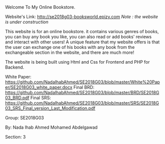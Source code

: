 Welcome To My Online Bookstore.

Website's Link: http://se2018g03-booksworld.epizy.com *Note : the website is under construction* 
 

This website is for an online bookstore. it contains various genres of books, you can buy any book you like, you can also read or add books' reviews and interact with other users! A unique feature that my website offers is that the user can exchange one of his books with any book from the exchangeable section in the website, and there are much more!

The website is being built using Html and Css for Frontend and PHP for Backend.

White Paper: https://github.com/NadaIhabAhmed/SE2018G03/blob/master/White%20Paper/SE2018G03_white_paper.docx
Final BRD: https://github.com/NadaIhabAhmed/SE2018G03/blob/master/BRD/SE2018G03_BRD.pdf
Final SRS: https://github.com/NadaIhabAhmed/SE2018G03/blob/master/SRS/SE2018G03_SRS_Final_version_Last_Modification.pdf


Group: SE2018G03

By: Nada Ihab Ahmed Mohamed Abdelgawad

Section: 3


